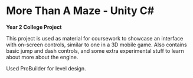 # More Than A Maze - Unity C#
**Year 2 College Project**

This project is used as material for coursework to showcase an interface with on-screen controls, similar to one in a 3D mobile game. Also contains basic jump and dash controls, and some extra experimental stuff to learn about more about the engine.

Used ProBuilder for level design.
